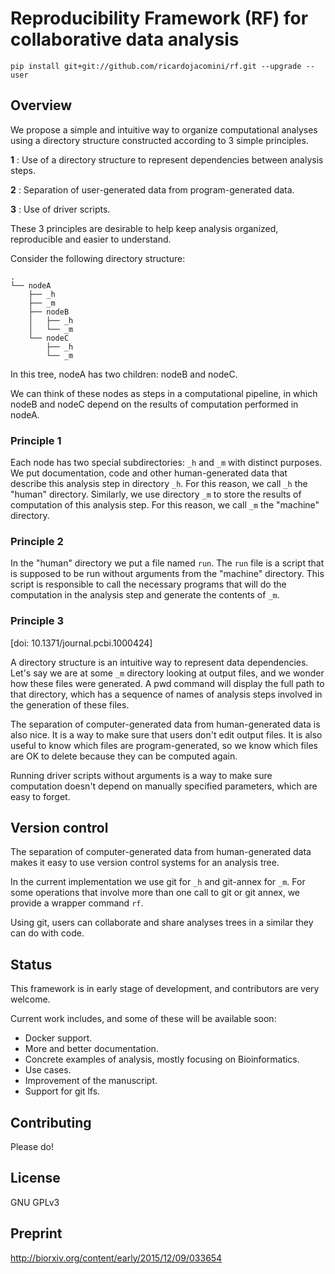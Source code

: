 # Reproducibility Framework (RF) for collaborative data analysis

```
pip install git+git://github.com/ricardojacomini/rf.git --upgrade --user
```
 
## Overview

We propose a simple and intuitive way to organize computational analyses using a directory structure constructed according to 3 simple principles.

**1** : Use of a directory structure to represent dependencies between analysis steps.

**2** : Separation of user-generated data from program-generated data.

**3** : Use of driver scripts.

These 3 principles are desirable to help keep analysis organized, reproducible and easier to understand.

Consider the following directory structure:

    .
    └── nodeA
        ├── _h
        ├── _m
        ├── nodeB
        │   ├── _h
        │   └── _m
        └── nodeC
            ├── _h
            └── _m

In this tree, nodeA has two children: nodeB and nodeC.

We can think of these nodes as steps in a computational pipeline, in which nodeB and nodeC depend on the results of computation performed in nodeA.

### Principle 1
Each node has two special subdirectories: `_h` and `_m` with distinct purposes. We put documentation, code and other human-generated data that describe this analysis step in directory `_h`. For this reason, we call `_h` the "human" directory. Similarly, we use directory `_m` to store the results of computation of this analysis step. For this reason, we call `_m` the "machine" directory.

### Principle 2
In the "human" directory we put a file named `run`. The `run` file is a script that is supposed to be run without arguments from the "machine" directory. This script is responsible to call the necessary programs that will do the computation in the analysis step and generate the contents of `_m`.

### Principle 3
[doi: 10.1371/journal.pcbi.1000424]

A directory structure is an intuitive way to represent data dependencies. Let's say we are at some `_m` directory looking at output files, and we wonder how these files were generated. A pwd command will display the full path to that directory, which has a sequence of names of analysis steps involved in the generation of these files.

The separation of computer-generated data from human-generated data is also nice. It is a way to make sure that users don't edit output files. It is also useful to know which files are program-generated, so we know which files are OK to delete because they can be computed again.

Running driver scripts without arguments is a way to make sure computation doesn't depend on manually specified parameters, which are easy to forget.


## Version control

The separation of computer-generated data from human-generated data makes it easy to use version control systems for an analysis tree.

In the current implementation we use git for `_h` and git-annex for `_m`. For some operations that involve more than one call to git or git annex, we provide a wrapper command `rf`.

Using git, users can collaborate and share analyses trees in a similar they can do with code.


## Status

This framework is in early stage of development, and contributors are very welcome.


Current work includes, and some of these will be available soon:

* Docker support.
* More and better documentation.
* Concrete examples of analysis, mostly focusing on Bioinformatics.
* Use cases.
* Improvement of the manuscript.
* Support for git lfs.

## Contributing

Please do!

## License

GNU GPLv3
 
## Preprint 

 http://biorxiv.org/content/early/2015/12/09/033654